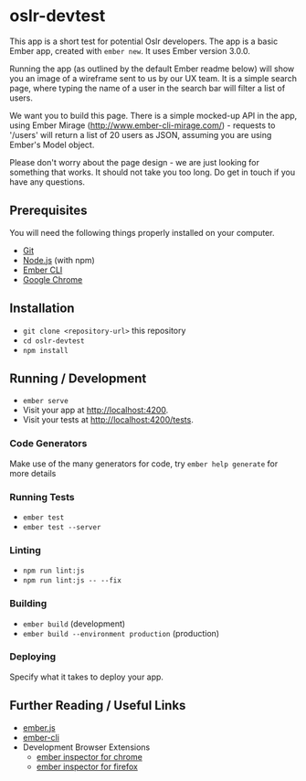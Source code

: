 # oslr-devtest

This app is a short test for potential Oslr developers.
The app is a basic Ember app, created with `ember new`. It uses Ember version 3.0.0.

Running the app (as outlined by the default Ember readme below) will show you an image of a wireframe sent to us by our UX team. It is a simple search page, where typing the name of a user in the search bar will filter a list of users.

We want you to build this page. There is a simple mocked-up API in the app, using Ember Mirage (http://www.ember-cli-mirage.com/) - requests to '/users' will return a list of 20 users as JSON, assuming you are using Ember's Model object.

Please don't worry about the page design - we are just looking for something that works. It should not take you too long. Do get in touch if you have any questions.

## Prerequisites

You will need the following things properly installed on your computer.

* [Git](https://git-scm.com/)
* [Node.js](https://nodejs.org/) (with npm)
* [Ember CLI](https://ember-cli.com/)
* [Google Chrome](https://google.com/chrome/)

## Installation

* `git clone <repository-url>` this repository
* `cd oslr-devtest`
* `npm install`

## Running / Development

* `ember serve`
* Visit your app at [http://localhost:4200](http://localhost:4200).
* Visit your tests at [http://localhost:4200/tests](http://localhost:4200/tests).

### Code Generators

Make use of the many generators for code, try `ember help generate` for more details

### Running Tests

* `ember test`
* `ember test --server`

### Linting

* `npm run lint:js`
* `npm run lint:js -- --fix`

### Building

* `ember build` (development)
* `ember build --environment production` (production)

### Deploying

Specify what it takes to deploy your app.

## Further Reading / Useful Links

* [ember.js](https://emberjs.com/)
* [ember-cli](https://ember-cli.com/)
* Development Browser Extensions
  * [ember inspector for chrome](https://chrome.google.com/webstore/detail/ember-inspector/bmdblncegkenkacieihfhpjfppoconhi)
  * [ember inspector for firefox](https://addons.mozilla.org/en-US/firefox/addon/ember-inspector/)
